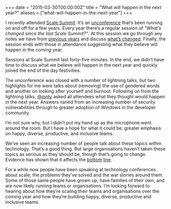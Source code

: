 +++
date = "2015-03-30T00:00:00Z"
title = "What will happen in the next year?"
aliases = ["what-will-happen-in-the-next-year"]
+++

I recently attended [Scale Summit](http://www.scalesummit.org/). It’s
an [unconference](https://en.wikipedia.org/wiki/Unconference) that’s
been running on and off for a few years. Every year there’s a regular
session of _“What’s changed since the last Scale Summit?”_. At this
session we go through any notes we have from
[previous years](https://gist.github.com/philandstuff/9684513#session-4-whats-changed-since-last-scale-camp)
and discuss
[what’s changed](https://gist.github.com/SteveMarshall/1f2d733f2cb8dda330bc). Finally,
the session ends with those in attendance suggesting what they believe
will happen in the coming year.

Sessions at Scale Summit last forty-five minutes. In the end, we
didn’t have time to discuss what we believe will happen in the next
year and quickly joined the end of the day festivities.

The unconference was closed with a number of lightning talks, but two
highlights for me were talks about (removing) the use of gendered
words and another on looking after yourself and burnout. Following on
from the lightning talks, [@jonty](https://twitter.com/jonty) asked
all attendees what they thought would happen in the next year. Answers
varied from an increasing number of security vulnerabilities through
to greater adoption of Windows in the developer community.

I’m not sure why, but I didn’t put my hand up as the microphone went
around the room. But I have a hope for what it could be: greater
emphasis on happy, diverse, productive, and inclusive teams.

We’ve seen an increasing number of people talk about these topics
within technology. That’s a good thing. But large organisations
haven’t taken these topics as serious as they should be, though that’s
going to change. Evidence has shown that it affects the
[bottom](https://fortune.com/2011/01/27/investing-in-the-100-best-beats-the-market-hands-down/)
[line](https://fortune.com/2015/03/03/women-led-companies-perform-three-times-better-than-the-sp-500/).

For a while now people have been speaking at technology conferences
about scale; the problems they’ve solved and the war stories around
them. Some of those same people have grown up, have families of their
own, and are now likely running teams or organisations. I’m looking
forward to hearing about how they’re scaling their teams and
organisations over the coming year and how they’re building happy,
diverse, productive and inclusive teams.

